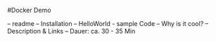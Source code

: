 #Docker Demo

– readme
– Installation
– HelloWorld - sample Code
– Why is it cool?
– Description & Links
– Dauer: ca. 30 - 35 Min